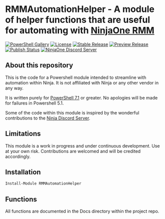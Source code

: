 # RMMAutomationHelper - A module of helper functions that are useful for automating with [NinjaOne RMM](https://www.ninjaone.com/rmm/)
[![PowerShell Gallery](https://img.shields.io/powershellgallery/dt/RMMAutomationHelper?style=for-the-badge)](https://www.powershellgallery.com/packages/RMMAutomationHelper/)
[![License](https://img.shields.io/github/license/impelling/RMMAutomationHelper?style=for-the-badge)](https://github.com/impelling/RMMAutomationHelper/blob/main/LICENSE.md)
[![Stable Release](https://img.shields.io/powershellgallery/v/RMMAutomationHelper?label=Stable+Release&style=for-the-badge)](https://www.powershellgallery.com/packages/RMMAutomationHelper/)
[![Preview Release](https://img.shields.io/powershellgallery/v/RMMAutomationHelper?include_prereleases&label=Preview%20Release&style=for-the-badge)](https://www.powershellgallery.com/packages/RMMAutomationHelper/)
[![Publish Status](https://github.com/impelling/RMMAutomationHelper/actions/workflows/publish.yml/badge.svg?style=for-the-badge)](https://github.com/impelling/RMMAutomationHelper/actions/workflows/publish.yml)
[![NinjaOne Discord Server](https://img.shields.io/discord/676451788395642880?style=for-the-badge&logo=discord&logoColor=white&label=NinjaOne%20Discord)](https://discord.gg/NinjaOne)


## About this repository

This is the code for a Powershell module intended to streamline with automation within Ninja. It is not affiliated with Ninja or any other vendor in any way.

It is written purely for [PowerShell 7.1](https://docs.microsoft.com/en-us/powershell/scripting/whats-new/what-s-new-in-powershell-71?view=powershell-7.1) or greater. No apologies will be made for failures in Powershell 5.1.

Some of the code within this module is inspired by the wonderful contributions to the [Ninja Discord Server](https://discord.gg/NinjaOne).

## Limitations

This module is a work in progress and under continuous development. Use at your own risk. Contributions are welcomed and will be credited accordingly.

## Installation

```PowerShell
Install-Module RMMAutomationHelper
```

## Functions

All functions are documented in the Docs directory within the project repo.